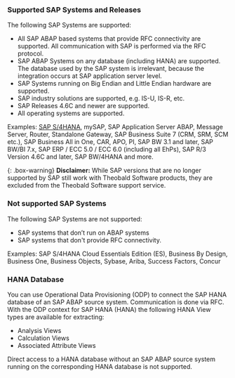 ### Supported SAP Systems and Releases

The following SAP Systems are supported:
- All SAP ABAP based systems that provide RFC connectivity are supported. 
All communication with SAP is performed via the RFC protocol. 
- SAP ABAP Systems on any database (including HANA) are supported. The database used by the SAP system is irrelevant, because the integration occurs at SAP application server level.
- SAP Systems running on Big Endian and Little Endian hardware are supported.
- SAP industry solutions are supported, e.g. IS-U, IS-R, etc.
- SAP Releases 4.6C and newer are supported. 
- All operating systems are supported.

Examples:
[SAP S/4HANA](https://kb.theobald-software.com/sap/supported-sap-and-hana-versions-by-theobald-software-products), mySAP, SAP Application Server ABAP, Message Server, Router, Standalone Gateway, SAP Business Suite 7 (CRM, SRM, SCM etc.), SAP Business All in One, CAR, APO, PI, SAP BW 3.1 and later, SAP BW/BI 7.x, SAP ERP / ECC 5.0 / ECC 6.0 (including all EhPs), SAP R/3 Version 4.6C and later, SAP BW/4HANA and more.

{: .box-warning}
**Disclaimer:** While SAP versions that are no longer supported by SAP still work with Theobald Software products, they are excluded from the Theobald Software support service.

### Not supported SAP Systems

The following SAP Systems are not supported:
- SAP systems that don’t run on ABAP systems 
- SAP systems that don't provide RFC connectivity. <br>

Examples: SAP S/4HANA Cloud Essentials Edition (ES), Business By Design, Business One, Business Objects, Sybase, Ariba, Success Factors, Concur

### HANA Database
You can use Operational Data Provisioning (ODP) to connect the SAP HANA database of an SAP ABAP source system. 
Communication is done via RFC. 
With the ODP context for SAP HANA (HANA) the following HANA View types are available for extracting:
- Analysis Views
- Calculation Views
- Associated Attribute Views

Direct access to a HANA database without an SAP ABAP source system running on the corresponding HANA database is not supported.
